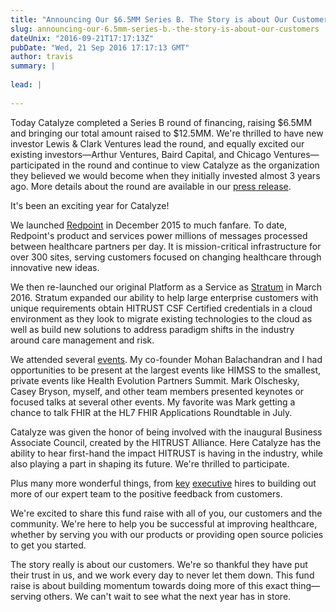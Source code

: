 ```yaml
---
title: "Announcing Our $6.5MM Series B. The Story is about Our Customers."
slug: announcing-our-6.5mm-series-b.-the-story-is-about-our-customers
dateUnix: "2016-09-21T17:17:13Z"
pubDate: "Wed, 21 Sep 2016 17:17:13 GMT"
author: travis
summary: |
    
lead: |
    
---
```

Today Catalyze completed a Series B round of financing, raising $6.5MM and bringing our total amount raised to $12.5MM. We're thrilled to have new investor Lewis & Clark Ventures lead the round, and equally excited our existing investors—Arthur Ventures, Baird Capital, and Chicago Ventures—participated in the round and continue to view Catalyze as the organization they believed we would become when they initially invested almost 3 years ago. More details about the round are available in our [press release][1].

It's been an exciting year for Catalyze!

We launched [Redpoint][2] in December 2015 to much fanfare. To date, Redpoint's product and services power millions of messages processed between healthcare partners per day. It is mission-critical infrastructure for over 300 sites, serving customers focused on changing healthcare through innovative new ideas.

We then re-launched our original Platform as a Service as [Stratum][3] in March 2016. Stratum expanded our ability to help large enterprise customers with unique requirements obtain HITRUST CSF Certified credentials in a cloud environment as they look to migrate existing technologies to the cloud as well as build new solutions to address paradigm shifts in the industry around care management and risk.

We attended several [events][4]. My co-founder Mohan Balachandran and I had opportunities to be present at the largest events like HIMSS to the smallest, private events like Health Evolution Partners Summit. Mark Olschesky, Casey Bryson, myself, and other team members presented keynotes or focused talks at several other events. My favorite was Mark getting a chance to talk FHIR at the HL7 FHIR Applications Roundtable in July.

Catalyze was given the honor of being involved with the inaugural Business Associate Council, created by the HITRUST Alliance. Here Catalyze has the ability to hear first-hand the impact HITRUST is having in the industry, while also playing a part in shaping its future. We're thrilled to participate.

Plus many more wonderful things, from [key][5] [executive][6] hires to building out more of our expert team to the positive feedback from customers.

We're excited to share this fund raise with all of you, our customers and the community. We're here to help you be successful at improving healthcare, whether by serving you with our products or providing open source policies to get you started. 

The story really is about our customers. We're so thankful they have put their trust in us, and we work every day to never let them down. This fund raise is about building momentum towards doing more of this exact thing—serving others. We can't wait to see what the next year has in store.

[1]: http://www.prweb.com/releases/2016/09/prweb13694385.htm
[2]: https://catalyze.io/redpoint
[3]: https://catalyze.io/stratum
[4]: https://catalyze.io/events
[5]: https://catalyze.io/announcements/catalyze-selects-casey-bryson-as-chief-strategy-officer
[6]: https://catalyze.io/announcements/securing-momentum-catalyze-adds-raj-sundaramurthy-as-chief-product-officer
